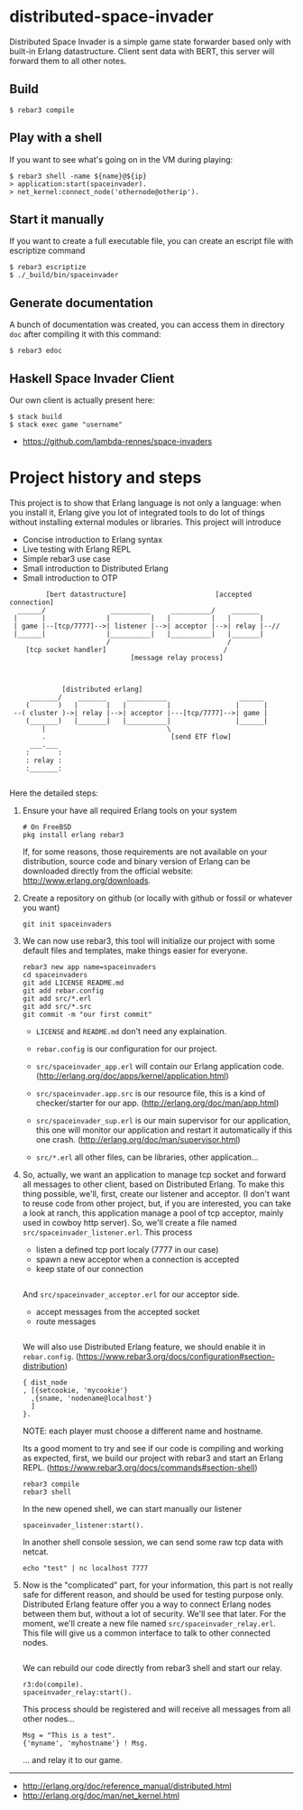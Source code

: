 # distributed-space-invader

Distributed Space Invader is a simple game state forwarder based only
with built-in Erlang datastructure. Client sent data with BERT, this
server will forward them to all other notes.

## Build

    $ rebar3 compile

## Play with a shell

If you want to see what's going on in the VM during playing:

    $ rebar3 shell -name ${name}@${ip}
    > application:start(spaceinvader).
    > net_kernel:connect_node('othernode@otherip').

## Start it manually

If you want to create a full executable file, you can create an
escript file with escriptize command

    $ rebar3 escriptize
    $ ./_build/bin/spaceinvader

## Generate documentation

A bunch of documentation was created, you can access them in directory
`doc` after compiling it with this command:

    $ rebar3 edoc

## Haskell Space Invader Client

Our own client is actually present here:

    $ stack build
    $ stack exec game "username"

 * https://github.com/lambda-rennes/space-invaders

# Project history and steps

This project is to show that Erlang language is not only a language:
when you install it, Erlang give you lot of integrated tools to do lot
of things without installing external modules or libraries. This
project will introduce

 * Concise introduction to Erlang syntax
 * Live testing with Erlang REPL
 * Simple rebar3 use case
 * Small introduction to Distributed Erlang
 * Small introduction to OTP

```
         [bert datastructure]                      [accepted connection]
  ______/                __________     __________/    _______
 |      |               |          |   |          |   |       |
 | game |--[tcp/7777]-->| listener |-->| acceptor |-->| relay |--//
 |______|               |__________|   |__________|   |_______|
                        /                             /
    [tcp socket handler]                             /
                              [message relay process]



             [distributed erlang]
     _______/    _______     __________                  ______
    (       )   |       |   |          |                |      |
 --( cluster )->| relay |-->| acceptor |---[tcp/7777]-->| game |
    (_______)   |_______|   |__________|                |______|
        |                              \
        .                               [send ETF flow]
     ___.___
    :       :
    : relay :
    :_______:
    
```

Here the detailed steps:

1. Ensure your have all required Erlang tools on your system

   ```
   # On FreeBSD
   pkg install erlang rebar3
   ```
   
   If, for some reasons, those requirements are not available on your
   distribution, source code and binary version of Erlang can be
   downloaded directly from the official website:
   http://www.erlang.org/downloads.

2. Create a repository on github (or locally with github or fossil or
   whatever you want)
   
   ```
   git init spaceinvaders
   ```
   
3. We can now use rebar3, this tool will initialize our project with
   some default files and templates, make things easier for everyone.
   
   ```
   rebar3 new app name=spaceinvaders
   cd spaceinvaders
   git add LICENSE README.md
   git add rebar.config
   git add src/*.erl
   git add src/*.src
   git commit -m "our first commit"
   ```
   
   * `LICENSE` and `README.md` don't need any explaination.
   
   * `rebar.config` is our configuration for our project.
   
   * `src/spaceinvader_app.erl` will contain our Erlang application
     code. (http://erlang.org/doc/apps/kernel/application.html)
   
   * `src/spaceinvader.app.src` is our resource file, this is a kind
     of checker/starter for our app. (http://erlang.org/doc/man/app.html)
	 
   * `src/spaceinvader_sup.erl` is our main supervisor for our
     application, this one will monitor our application and restart it
     automatically if this one crash. (http://erlang.org/doc/man/supervisor.html)
	 
   * `src/*.erl` all other files, can be libraries, other application...

4. So, actually, we want an application to manage tcp socket and
   forward all messages to other client, based on Distributed
   Erlang. To make this thing possible, we'll, first, create our
   listener and acceptor. (I don't want to reuse code from other
   project, but, if you are interested, you can take a look at ranch,
   this application manage a pool of tcp acceptor, mainly used in
   cowboy http server). So, we'll create a file named
   `src/spaceinvader_listener.erl`. This process
   
   * listen a defined tcp port localy (7777 in our case)
   * spawn a new acceptor when a connection is accepted
   * keep state of our connection
   
   ```
   ```
   
   And `src/spaceinvader_acceptor.erl` for our acceptor side.
   
   * accept messages from the accepted socket
   * route messages
   
   ```
   
   ```
   
   We will also use Distributed Erlang feature, we should enable it in
   `rebar.config`. (https://www.rebar3.org/docs/configuration#section-distribution)
   
   ```
   { dist_node
   , [{setcookie, 'mycookie'}
     ,{sname, 'nodename@localhost'}
     ]
   }.
   ```

   NOTE: each player must choose a different name and hostname.

   Its a good moment to try and see if our code is compiling and
   working as expected, first, we build our project with rebar3 and
   start an Erlang REPL. (https://www.rebar3.org/docs/commands#section-shell)
   
   ```
   rebar3 compile
   rebar3 shell
   ```
   
   In the new opened shell, we can start manually our listener
   
   ```
   spaceinvader_listener:start().
   ```
   
   In another shell console session, we can send some raw tcp data
   with netcat.
   
   ```
   echo "test" | nc localhost 7777
   ```

5. Now is the "complicated" part, for your information, this part is
   not really safe for different reason, and should be used for
   testing purpose only. Distributed Erlang feature offer you a way to
   connect Erlang nodes between them but, without a lot of
   security. We'll see that later. For the moment, we'll create a new
   file named `src/spaceinvader_relay.erl`. This file will give us a
   common interface to talk to other connected nodes.
   
   ```
   ```
   
   We can rebuild our code directly from rebar3 shell and start our
   relay.
   
   ```
   r3:do(compile).
   spaceinvader_relay:start().
   ```

   This process should be registered and will receive all messages
   from all other nodes...
   
   ```
   Msg = "This is a test".
   {'myname', 'myhostname'} ! Msg.
   ```

   ... and relay it to our game.


----

   * http://erlang.org/doc/reference_manual/distributed.html
   * http://erlang.org/doc/man/net_kernel.html
